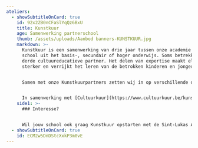 ```yaml
---
ateliers:
  - showSubtitleOnCard: true
    id: 92x2ZB0nCFaSlYqQz6BxU
    title: Kunstkuur
    age: Samenwerking partnerschool
    thumb: /assets/uploads/Aanbod banners-KUNSTKUUR.jpg
    markdown: >-
      Kunstkuur is een samenwerking van drie jaar tussen onze academie en een
      school uit het basis-, secundair of hoger onderwijs. Soms betrekken we een
      derde cultuureducatieve partner. Het delen van expertise maakt elk team
      sterker en verrijkt het leren van de betrokken kinderen en jongeren.


      Samen met onze Kunstkuurpartners zetten wij in op verschillende doelstellingen. We versterken het cultureel bewustzijn en de culturele expressie van de leerlingen. Daarnaast brengen we een duurzaam delend netwerk tot stand voor het organiseren van culturele leeractiviteiten. Tot slot hopen we nieuwe leerlingen te bereiken die hun parcours ook na de samenwerking verder willen zetten in onze academie.


      In samenwerking met [Cultuurkuur](https://www.cultuurkuur.be/kunstkuur#scrollto-algemene-informatie).
    side1: >-
      ### Interesse?


      Wil jouw school ook graag Kunstkuur opstarten met de Sint-Lukas Academie? Contacteer Raisa Vandamme, coördinator Kunstkuur, via [info.academie@sintlukas.brussels](mailtoinfo.academie@sintlukas.brussels).
  - showSubtitleOnCard: true
    id: ECM2w5DnDStcXxkP3m0vE
---
```

